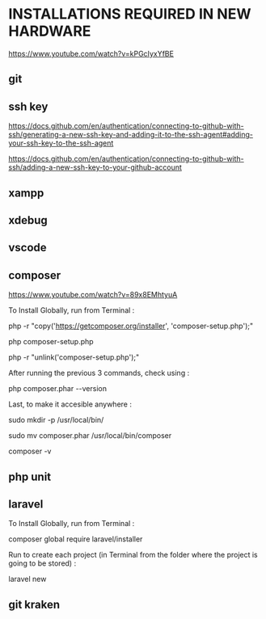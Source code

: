 # INSTALLATIONS REQUIRED IN NEW HARDWARE
https://www.youtube.com/watch?v=kPGcIyxYfBE

## git

## ssh key
https://docs.github.com/en/authentication/connecting-to-github-with-ssh/generating-a-new-ssh-key-and-adding-it-to-the-ssh-agent#adding-your-ssh-key-to-the-ssh-agent

https://docs.github.com/en/authentication/connecting-to-github-with-ssh/adding-a-new-ssh-key-to-your-github-account


## xampp


## xdebug


## vscode


## composer
https://www.youtube.com/watch?v=89x8EMhtyuA

To Install Globally, run from Terminal :

php -r "copy('https://getcomposer.org/installer', 'composer-setup.php');"

php composer-setup.php

php -r "unlink('composer-setup.php');"

After running the previous 3 commands, check using :

php composer.phar --version

Last, to make it accesible anywhere :

sudo mkdir -p /usr/local/bin/

sudo mv composer.phar /usr/local/bin/composer

composer -v


## php unit


## laravel
To Install Globally, run from Terminal :

composer global require laravel/installer

Run to create each project (in Terminal from the folder where the project is going to be stored) :

laravel new <project name>


## git kraken
